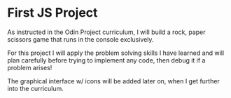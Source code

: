 # First JS Project

As instructed in the Odin Project curriculum,
I will build a rock, paper scissors game that
runs in the console exclusively.

For this project I will apply the 
problem solving skills I have learned
and will plan carefully before trying 
to implement any code, then debug it if a problem arises!

The graphical interface w/ icons will be added later
on, when I get further into the curriculum.